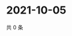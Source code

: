 # 2021-10-05

共 0 条

<!-- BEGIN -->
<!-- 最后更新时间 Tue Oct 05 2021 14:17:48 GMT+0800 (China Standard Time) -->

<!-- END -->
